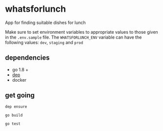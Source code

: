 # whatsforlunch
App for finding suitable dishes for lunch

Make sure to set environment variables to appropriate values to those given in the `.env.sample` file.
The `WHATSFORLUNCH_ENV` variable can have the following values: `dev`, `staging` and `prod`


## dependencies

- go 1.8 +
- [dep](https://github.com/golang/dep)
- docker

## get going

`dep ensure`

`go build`

`go test`


